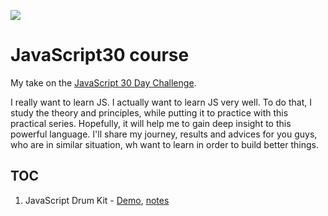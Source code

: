 ![](https://javascript30.com/images/JS3-social-share.png)

# JavaScript30 course

My take on the [JavaScript 30 Day Challenge](https://JavaScript30.com).

I really want to learn JS. I actually want to learn JS very well. To do that, I study the theory and principles, while putting it to practice with this practical series. Hopefully, it will help me to gain deep insight to this powerful language. I'll share my journey, results and advices for you guys, who are in similar situation, wh want to learn in order to build better things.

## TOC
1. JavaScript Drum Kit - [Demo](http://jenahajek.com/javascript30/01%20-%20JavaScript%20Drum%20Kit/index.html), [notes](https://github.com/jenahajek/javascript30/tree/master/01%20-%20JavaScript%20Drum%20Kit)

